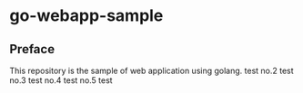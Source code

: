 # go-webapp-sample



## Preface
This repository is the sample of web application using golang.
test no.2
test no.3
test no.4
test no.5
test
